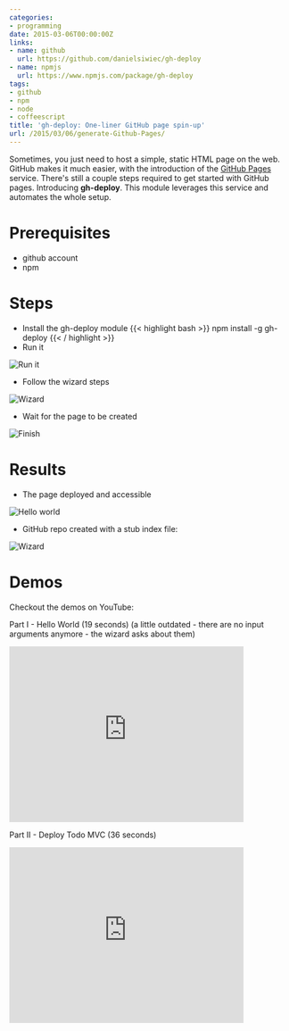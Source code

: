 ```yaml
---
categories:
- programming
date: 2015-03-06T00:00:00Z
links:
- name: github
  url: https://github.com/danielsiwiec/gh-deploy
- name: npmjs
  url: https://www.npmjs.com/package/gh-deploy
tags:
- github
- npm
- node
- coffeescript
title: 'gh-deploy: One-liner GitHub page spin-up'
url: /2015/03/06/generate-Github-Pages/
---
```


Sometimes, you just need to host a simple, static HTML page on the web. GitHub makes
it much easier, with the introduction of the [GitHub Pages](https://pages.github.com/) service. There's still a couple steps required to get started with GitHub pages.
Introducing **gh-deploy**. This module leverages this service and automates the whole setup.


# Prerequisites

* github account
* npm


# Steps

* Install the gh-deploy module
{{< highlight bash >}}
npm install -g gh-deploy
{{< / highlight >}}
* Run it

![Run it](/img/blog/gh-deploy/runit.png)

* Follow the wizard steps

![Wizard](/img/blog/gh-deploy/wizard.png)

* Wait for the page to be created

![Finish](/img/blog/gh-deploy/finish.png)

# Results

* The page deployed and accessible

![Hello world](/img/blog/gh-deploy/hello.png)

* GitHub repo created with a stub index file:

![Wizard](/img/blog/gh-deploy/github.png)

# Demos

Checkout the demos on YouTube:

Part I - Hello World (19 seconds)</a> (a little outdated - there are no input arguments anymore - the wizard asks about them)

<iframe width="420" height="315" src="https://www.youtube.com/embed/vJlg-0y2fTY" frameborder="0" allowfullscreen></iframe>

Part II - Deploy Todo MVC (36 seconds)

<iframe width="420" height="315" src="https://www.youtube.com/embed/5stwAqtgWTg" frameborder="0" allowfullscreen></iframe>
